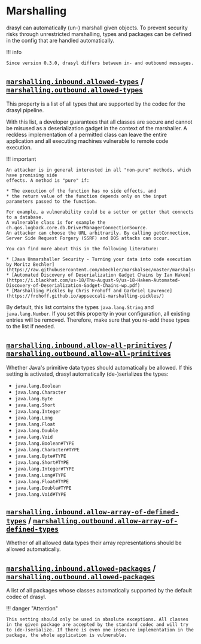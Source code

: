 # Marshalling

drasyl can automatically (un-) marshall given objects. To prevent security risks through unrestricted marshalling, types and packages can be defined in the config that are handled automatically.

!!! info

    Since version 0.3.0, drasyl differs between in- and outbound messages. 

## [`marshalling.inbound.allowed-types`](https://www.javadoc.io/doc/org.drasyl/drasyl-core/latest/org/drasyl/DrasylConfig.Builder.html#marshallingInboundAllowedTypes(java.util.List)) / [`marshalling.outbound.allowed-types`](https://www.javadoc.io/doc/org.drasyl/drasyl-core/latest/org/drasyl/DrasylConfig.Builder.html#marshallingOutboundAllowedTypes(java.util.List))

This property is a list of all types that are supported by the codec for the drasyl pipeline.

With this list, a developer guarantees that all classes are secure and cannot be misused as a deserialization gadget in the context of the marshaller.
A reckless implementation of a permitted class can leave the entire application and all executing machines vulnerable to remote code execution.

!!! important 

    An attacker is in general interested in all "non-pure" methods, which have promising side
    effects. A method is "pure" if:
    
    * The execution of the function has no side effects, and
    * the return value of the function depends only on the input parameters passed to the function.
    
    For example, a vulnerability could be a setter or getter that connects to a database. 
    A vulnerable class is for example the ch.qos.logback.core.db.DriverManagerConnectionSource. 
    An attacker can choose the URL arbitrarily. By calling getConnection, Server Side Request Forgery (SSRF) and DOS attacks can occur.
    
    You can find more about this in the following literature:
    
    * [Java Unmarshaller Security - Turning your data into code execution by Moritz Bechler](https://raw.githubusercontent.com/mbechler/marshalsec/master/marshalsec.pdf)
    * [Automated Discovery of Deserialization Gadget Chains by Ian Haken](https://i.blackhat.com/us-18/Thu-August-9/us-18-Haken-Automated-Discovery-of-Deserialization-Gadget-Chains-wp.pdf)
    * [Marshalling Pickles by Chris Frohoff and Garbriel Lawrence](https://frohoff.github.io/appseccali-marshalling-pickles/)

By default, this list contains the types `java.lang.String` and `java.lang.Number`. 
If you set this property in your configuration, all existing entries will be removed.
Therefore, make sure that you re-add these types to the list if needed.

## [`marshalling.inbound.allow-all-primitives`](https://www.javadoc.io/doc/org.drasyl/drasyl-core/latest/org/drasyl/DrasylConfig.Builder.html#marshallingInboundAllowAllPrimitives(boolean)) / [`marshalling.outbound.allow-all-primitives`](https://www.javadoc.io/doc/org.drasyl/drasyl-core/latest/org/drasyl/DrasylConfig.Builder.html#marshallingOutboundAllowAllPrimitives(boolean))

Whether Java's primitive data types should automatically be allowed. If this setting is activated, drasyl automatically (de-)serializes the types: 

* `java.lang.Boolean`
* `java.lang.Character`
* `java.lang.Byte`
* `java.lang.Short`
* `java.lang.Integer`
* `java.lang.Long`
* `java.lang.Float`
* `java.lang.Double`
* `java.lang.Void`
* `java.lang.Boolean#TYPE`
* `java.lang.Character#TYPE`
* `java.lang.Byte#TYPE`
* `java.lang.Short#TYPE`
* `java.lang.Integer#TYPE`
* `java.lang.Long#TYPE`
* `java.lang.Float#TYPE`
* `java.lang.Double#TYPE`
* `java.lang.Void#TYPE`

## [`marshalling.inbound.allow-array-of-defined-types`](https://www.javadoc.io/doc/org.drasyl/drasyl-core/latest/org/drasyl/DrasylConfig.Builder.html#marshallingOutboundAllowArrayOfDefinedTypes(boolean)) / [`marshalling.outbound.allow-array-of-defined-types`](https://www.javadoc.io/doc/org.drasyl/drasyl-core/latest/org/drasyl/DrasylConfig.Builder.html#marshallingOutboundAllowArrayOfDefinedTypes(boolean))

Whether of all allowed data types their array representations should be allowed automatically.

## [`marshalling.inbound.allowed-packages`](https://www.javadoc.io/doc/org.drasyl/drasyl-core/latest/org/drasyl/DrasylConfig.Builder.html#marshallingInboundAllowedPackages(java.util.List)) / [`marshalling.outbound.allowed-packages`](https://www.javadoc.io/doc/org.drasyl/drasyl-core/latest/org/drasyl/DrasylConfig.Builder.html#marshallingOutboundAllowedPackages(java.util.List))

A list of all packages whose classes automatically supported by the default codec of drasyl.

!!! danger "Attention"

    This setting should only be used in absolute exceptions. All classes in the given package are accepted by the standard codec and will try to (de-)serialize. If there is even one insecure implementation in the package, the whole application is vulnerable.
